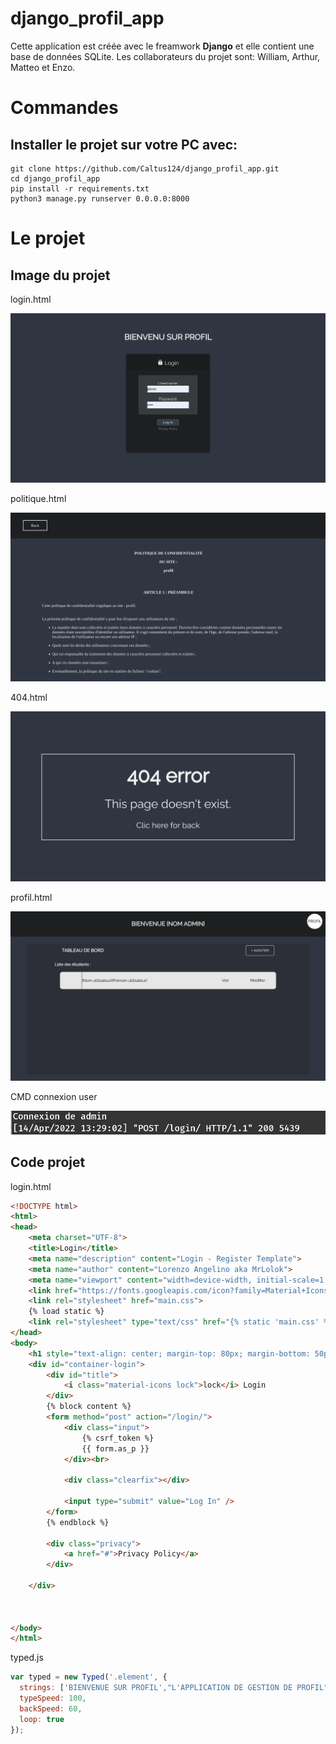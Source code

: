 # django_profil_app

Cette application est créée avec le freamwork <strong>Django</strong> et elle contient une base de données SQLite.
Les collaborateurs du projet sont: William, Arthur, Matteo et Enzo.  

<h1>Commandes</h1> 

<h2>Installer le projet sur votre PC avec:</h2>

```
git clone https://github.com/Caltus124/django_profil_app.git
cd django_profil_app
pip install -r requirements.txt
python3 manage.py runserver 0.0.0.0:8000
```
<h1>Le projet</h1> 

<h2>Image du projet</h2>

<p>login.html</p>

![alt text](https://github.com/Caltus124/django_profil_app/blob/master/img/login.png)

<p>politique.html</p>

![alt text](https://github.com/Caltus124/django_profil_app/blob/master/img/politique.png)

<p>404.html</p>

![alt text](https://github.com/Caltus124/django_profil_app/blob/master/img/404.png)

<p>profil.html</p>

![alt text](https://github.com/Caltus124/django_profil_app/blob/master/img/profil.png)


<p>CMD connexion user</p>

![alt text](https://github.com/Caltus124/django_profil_app/blob/master/img/connexion.png)

<h2>Code projet</h2>

<p>login.html</p>

```html
<!DOCTYPE html>
<html>
<head>
    <meta charset="UTF-8">
    <title>Login</title>
    <meta name="description" content="Login - Register Template">
    <meta name="author" content="Lorenzo Angelino aka MrLolok">
    <meta name="viewport" content="width=device-width, initial-scale=1.0">
    <link href="https://fonts.googleapis.com/icon?family=Material+Icons" rel="stylesheet">
    <link rel="stylesheet" href="main.css">
    {% load static %}
    <link rel="stylesheet" type="text/css" href="{% static 'main.css' %}">
</head>
<body>
    <h1 style="text-align: center; margin-top: 80px; margin-bottom: 50px;">BIENVENU SUR PROFIL</h1>
    <div id="container-login">
        <div id="title">
            <i class="material-icons lock">lock</i> Login
        </div>
        {% block content %}
        <form method="post" action="/login/">
            <div class="input">
                {% csrf_token %}
                {{ form.as_p }}
            </div><br>

            <div class="clearfix"></div>

            <input type="submit" value="Log In" />
        </form>
        {% endblock %}

        <div class="privacy">
            <a href="#">Privacy Policy</a>
        </div>

    </div>



</body>
</html>
```

<p>typed.js</p>

```js
var typed = new Typed('.element', {
  strings: ['BIENVENUE SUR PROFIL',"L'APPLICATION DE GESTION DE PROFIL"],
  typeSpeed: 100,
  backSpeed: 60,
  loop: true
});
```
